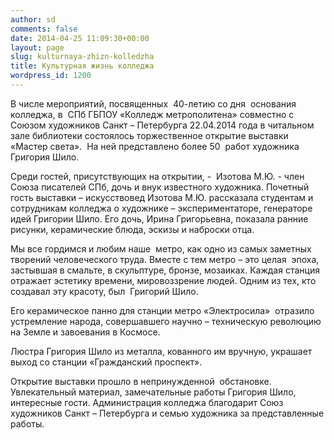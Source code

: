 ```yaml
---
author: sd
comments: false
date: 2014-04-25 11:09:30+00:00
layout: page
slug: kulturnaya-zhizn-kolledzha
title: Культурная жизнь колледжа
wordpress_id: 1200
---
```


В числе мероприятий, посвященных  40-летию со дня  основания колледжа, в  СПб ГБПОУ «Колледж метрополитена» совместно с Союзом художников Санкт – Петербурга 22.04.2014 года в читальном зале библиотеки состоялось торжественное открытие выставки «Мастер света».  На ней представлено более 50  работ художника Григория Шило.

Среди гостей, присутствующих на открытии, -  Изотова М.Ю. - член Союза писателей СПб, дочь и внук известного художника. Почетный гость выставки – искусствовед Изотова М.Ю. рассказала студентам и сотрудникам колледжа о художнике – экспериментаторе, генераторе идей Григории Шило. Его дочь, Ирина Григорьевна, показала ранние рисунки, керамические блюда, эскизы и наброски отца.

Мы все гордимся и любим наше  метро, как одно из самых заметных творений человеческого труда. Вместе с тем метро – это целая  эпоха, застывшая в смальте, в скульптуре, бронзе, мозаиках. Каждая станция отражает эстетику времени, мировоззрение людей. Одним из тех, кто создавал эту красоту, был  Григорий Шило.

Его керамическое панно для станции метро «Электросила»  отразило устремление народа, совершавшего научно – техническую революцию на Земле и завоевания в Космосе.

Люстра Григория Шило из металла, кованного им вручную, украшает выход со станции «Гражданский проспект».

Открытие выставки прошло в непринужденной  обстановке. Увлекательный материал, замечательные работы Григория Шило, интересные гости. Администрация колледжа благодарит Союз художников Санкт – Петербурга и семью художника за представленные работы.

